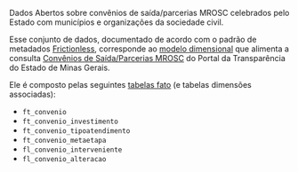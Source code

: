 Dados Abertos sobre convênios de saída/parcerias MROSC  celebrados pelo Estado com municípios e organizações da sociedade civil.

Esse conjunto de dados, documentado de acordo com o padrão de metadados [Frictionless](https://frictionlessdata.io/), corresponde ao [modelo dimensional](https://pt.wikipedia.org/wiki/Modelagem_dimensional) que alimenta a consulta [Convênios de Saída/Parcerias MROSC](https://www.transparencia.mg.gov.br/convenios/convenios-de-saida) do Portal da Transparência do Estado de Minas Gerais.

Ele é composto pelas seguintes [tabelas fato](https://pt.wikipedia.org/wiki/Tabela_de_fatos) (e tabelas dimensões associadas):

- `ft_convenio`
- `ft_convenio_investimento`
- `ft_convenio_tipoatendimento`
- `ft_convenio_metaetapa`
- `fl_convenio_interveniente`
- `fl_convenio_alteracao`
